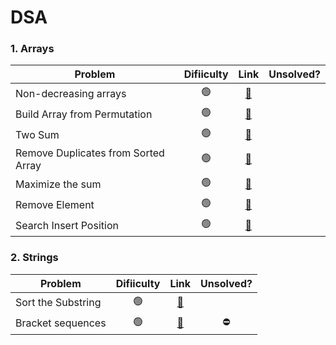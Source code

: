 # DSA

### 1. Arrays
| Problem                |Difiiculty| Link           | Unsolved? |
| ---------------------- |:-------------:|:-------------:|:-------------:|
| Non-decreasing arrays  |🟢| [🔗](https://www.hackerearth.com/practice/data-structures/arrays/1-d/practice-problems/algorithm/make-it-non-decreasing-7d3391fd/) ||
| Build Array from Permutation  |🟢| [🔗](https://leetcode.com/problems/build-array-from-permutation/) ||
| Two Sum  |🟢| [🔗](https://leetcode.com/problems/two-sum/) ||
| Remove Duplicates from Sorted Array  |🟢| [🔗](https://leetcode.com/problems/remove-duplicates-from-sorted-array/) ||
| Maximize the sum  |🟢| [🔗](https://www.hackerearth.com/practice/data-structures/arrays/1-d/practice-problems/algorithm/maximize-sum-0423b95e/) ||
| Remove Element  |🟢| [🔗](https://leetcode.com/problems/remove-element/) ||
| Search Insert Position  |🟢| [🔗](https://leetcode.com/problems/search-insert-position/) ||


### 2. Strings
| Problem                |Difiiculty| Link           | Unsolved? |
| ---------------------- |:-------------:|:-------------:|:-------------:|
| Sort the Substring  |🟢| [🔗](https://www.hackerearth.com/practice/algorithms/string-algorithm/basics-of-string-manipulation/tutorial/) ||
| Bracket sequences  |🟢| [🔗](https://www.hackerearth.com/practice/data-structures/arrays/1-d/practice-problems/algorithm/bracket-sequence-1-40eab940/) |⛔|
